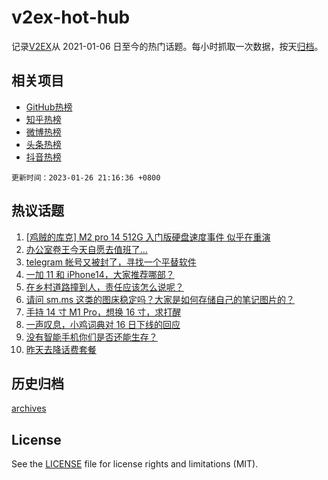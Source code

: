# v2ex-hot-hub

 记录[V2EX](https://www.v2ex.com/)从 2021-01-06 日至今的热门话题。每小时抓取一次数据，按天[归档](archives)。
 
 ## 相关项目

- [GitHub热榜](https://github.com/lonnyzhang423/github-hot-hub)
- [知乎热榜](https://github.com/lonnyzhang423/zhihu-hot-hub)
- [微博热榜](https://github.com/lonnyzhang423/weibo-hot-hub)
- [头条热榜](https://github.com/lonnyzhang423/toutiao-hot-hub)
- [抖音热榜](https://github.com/lonnyzhang423/douyin-hot-hub)


 `更新时间：2023-01-26 21:16:36 +0800`

## 热议话题

1. [[鸡贼的库克] M2 pro 14 512G 入门版硬盘速度事件 似乎在重演](https://www.v2ex.com/t/910672)
1. [办公室卷王今天自愿去值班了…](https://www.v2ex.com/t/910675)
1. [telegram 帐号又被封了，寻找一个平替软件](https://www.v2ex.com/t/910653)
1. [一加 11 和 iPhone14，大家推荐哪部？](https://www.v2ex.com/t/910654)
1. [在乡村道路撞到人，责任应该怎么说呢？](https://www.v2ex.com/t/910708)
1. [请问 sm.ms 这类的图床稳定吗？大家是如何存储自己的笔记图片的？](https://www.v2ex.com/t/910689)
1. [手持 14 寸 M1 Pro，想换 16 寸，求打醒](https://www.v2ex.com/t/910693)
1. [一声叹息，小鸡词典对 16 日下线的回应](https://www.v2ex.com/t/910656)
1. [没有智能手机你们是否还能生存？](https://www.v2ex.com/t/910690)
1. [昨天去降话费套餐](https://www.v2ex.com/t/910710)

## 历史归档

[archives](archives)

## License

See the [LICENSE](LICENSE) file for license rights and limitations (MIT).
